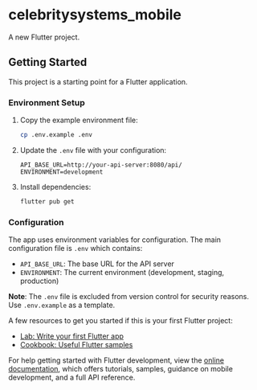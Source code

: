 # celebritysystems_mobile

A new Flutter project.

## Getting Started

This project is a starting point for a Flutter application.

### Environment Setup

1. Copy the example environment file:
   ```bash
   cp .env.example .env
   ```

2. Update the `.env` file with your configuration:
   ```
   API_BASE_URL=http://your-api-server:8080/api/
   ENVIRONMENT=development
   ```

3. Install dependencies:
   ```bash
   flutter pub get
   ```

### Configuration

The app uses environment variables for configuration. The main configuration file is `.env` which contains:

- `API_BASE_URL`: The base URL for the API server
- `ENVIRONMENT`: The current environment (development, staging, production)

**Note**: The `.env` file is excluded from version control for security reasons. Use `.env.example` as a template.

A few resources to get you started if this is your first Flutter project:

- [Lab: Write your first Flutter app](https://docs.flutter.dev/get-started/codelab)
- [Cookbook: Useful Flutter samples](https://docs.flutter.dev/cookbook)

For help getting started with Flutter development, view the
[online documentation](https://docs.flutter.dev/), which offers tutorials,
samples, guidance on mobile development, and a full API reference.
 
 